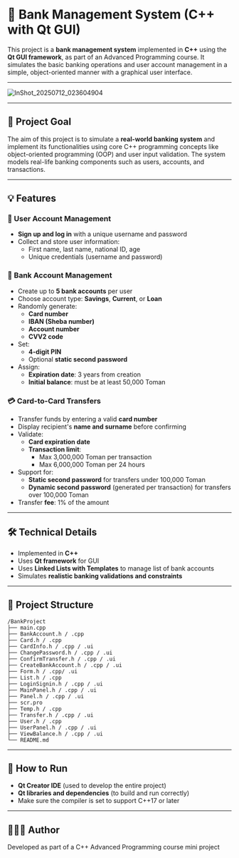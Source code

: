 # 🏦 Bank Management System (C++ with Qt GUI)

This project is a **bank management system** implemented in **C++** using the **Qt GUI framework**, as part of an Advanced Programming course. It simulates the basic banking operations and user account management in a simple, object-oriented manner with a graphical user interface.

---

![InShot_20250712_023604904](https://github.com/user-attachments/assets/c60a40cb-3af6-474f-9793-bf5500bead2e)

---

## 🎯 Project Goal

The aim of this project is to simulate a **real-world banking system** and implement its functionalities using core C++ programming concepts like object-oriented programming (OOP) and user input validation. The system models real-life banking components such as users, accounts, and transactions.

---

## 💡 Features

### 👤 User Account Management
- **Sign up and log in** with a unique username and password
- Collect and store user information:
  - First name, last name, national ID, age
  - Unique credentials (username and password)

### 🏦 Bank Account Management
- Create up to **5 bank accounts** per user
- Choose account type: **Savings**, **Current**, or **Loan**
- Randomly generate:
  - **Card number**
  - **IBAN (Sheba number)**
  - **Account number**
  - **CVV2 code**
- Set:
  - **4-digit PIN**
  - Optional **static second password**
- Assign:
  - **Expiration date**: 3 years from creation
  - **Initial balance**: must be at least 50,000 Toman

### 💳 Card-to-Card Transfers
- Transfer funds by entering a valid **card number**
- Display recipient's **name and surname** before confirming
- Validate:
  - **Card expiration date**
  - **Transaction limit**:
    - Max 3,000,000 Toman per transaction
    - Max 6,000,000 Toman per 24 hours
- Support for:
  - **Static second password** for transfers under 100,000 Toman
  - **Dynamic second password** (generated per transaction) for transfers over 100,000 Toman
- Transfer **fee**: 1% of the amount

---

## 🛠 Technical Details

- Implemented in **C++**
- Uses **Qt framework** for GUI
- Uses **Linked Lists with Templates** to manage list of bank accounts
- Simulates **realistic banking validations and constraints**

---

## 📁 Project Structure

```
/BankProject
├── main.cpp
├── BankAccount.h / .cpp
├── Card.h / .cpp
├── CardInfo.h / .cpp / .ui
├── ChangePassword.h / .cpp / .ui
├── ConfirmTransfer.h / .cpp / .ui
├── CreateBankAccount.h / .cpp / .ui
├── Form.h / .cpp/ .ui
├── List.h / .cpp
├── LoginSignin.h / .cpp / .ui
├── MainPanel.h / .cpp / .ui
├── Panel.h / .cpp / .ui
├── scr.pro
├── Temp.h / .cpp
├── Transfer.h / .cpp / .ui
├── User.h / .cpp
├── UserPanel.h / .cpp / .ui
├── ViewBalance.h / .cpp / .ui
└── README.md
```

---

## 🚀 How to Run

- **Qt Creator IDE** (used to develop the entire project)
- **Qt libraries and dependencies** (to build and run correctly)
- Make sure the compiler is set to support C++17 or later

---

## 👩🏻‍💻 Author

Developed as part of a C++ Advanced Programming course mini project
